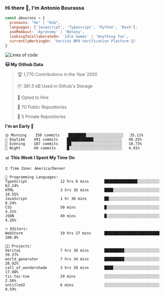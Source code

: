 ### Hi there 👋, I'm Antonio Bourassa

```javascript
const abourass = {
  pronouns: "He" | "Him",
  languages: ['Javascript', 'Typescript', 'Python', 'Bash'],
  askMeAbout: 'Agronomy' | 'Botany',
  lookingToCollaborateOn: 'Idle Games' | 'Anything fun',
  currentlyWorkingOn: 'Veritas BPO Verification Platform 😑'
}
```

<!--START_SECTION:waka-->
![Lines of code](https://img.shields.io/badge/From%20Hello%20World%20I%27ve%20Written-33.0%20million%20lines%20of%20code-blue)

**🐱 My Github Data** 

> 🏆 1,770 Contributions in the Year 2020
 > 
> 📦 381.5 kB Used in Github's Storage 
 > 
> 💼 Opted to Hire
 > 
> 📜 70 Public Repositories
 > 
> 🔑 5 Private Repositories 

**I'm an Early 🐤** 

```text
🌞 Morning    350 commits    ████████░░░░░░░░░░░░░░░░░   35.11% 
🌆 Daytime    491 commits    ████████████░░░░░░░░░░░░░   49.25% 
🌃 Evening    107 commits    ██░░░░░░░░░░░░░░░░░░░░░░░   10.73% 
🌙 Night      49 commits     █░░░░░░░░░░░░░░░░░░░░░░░░   4.91%

```


📊 **This Week I Spent My Time On** 

```text
⌚︎ Time Zone: America/Denver

💬 Programming Languages: 
TypeScript               12 hrs 6 mins       ███████████████░░░░░░░░░░   62.24% 
HTML                     3 hrs 36 mins       ████░░░░░░░░░░░░░░░░░░░░░   18.55% 
JavaScript               1 hr 36 mins        ██░░░░░░░░░░░░░░░░░░░░░░░   8.24% 
CSS                      50 mins             █░░░░░░░░░░░░░░░░░░░░░░░░   4.31% 
JSON                     49 mins             █░░░░░░░░░░░░░░░░░░░░░░░░   4.26%

🔥 Editors: 
WebStorm                 19 hrs 27 mins      █████████████████████████   100.0%

🐱‍💻 Projects: 
Veritas                  7 hrs 39 mins       █████████░░░░░░░░░░░░░░░░   39.37% 
world_generator          7 hrs 34 mins       █████████░░░░░░░░░░░░░░░░   38.92% 
call_of_wondershade      3 hrs 29 mins       ████░░░░░░░░░░░░░░░░░░░░░   17.98% 
tic-tac-toe              29 mins             ░░░░░░░░░░░░░░░░░░░░░░░░░   2.56% 
untitled2                6 mins              ░░░░░░░░░░░░░░░░░░░░░░░░░   0.59%

```


<!--END_SECTION:waka-->

<!--
**Abourass/Abourass** is a ✨ _special_ ✨ repository because its `README.md` (this file) appears on your GitHub profile.

Here are some ideas to get you started:

- 🔭 I’m currently working on ...
- 🌱 I’m currently learning ...
- 👯 I’m looking to collaborate on ...
- 🤔 I’m looking for help with ...
- 💬 Ask me about ...
- 📫 How to reach me: ...
- 😄 Pronouns: ...
- ⚡ Fun fact: ...
-->
